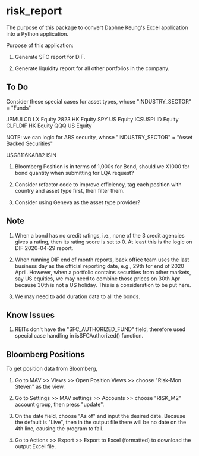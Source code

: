 # risk_report
The purpose of this package to convert Daphne Keung's Excel application into a Python application.

Purpose of this application:

1. Generate SFC report for DIF.

2. Generate liquidity report for all other portfolios in the company.



## To Do

Consider these special cases for asset types, whose "INDUSTRY_SECTOR" = "Funds"

JPMULCD LX Equity
2823 HK Equity
SPY US Equity
ICSUSPI ID Equity
CLFLDIF HK Equity
QQQ US Equity


NOTE: we can logic for ABS security, whose "INDUSTRY_SECTOR" = "Asset Backed Securities"

USG8116KAB82	ISIN



1. Bloomberg Position is in terms of 1,000s for Bond, should we X1000 for bond quantity when submitting for LQA request?

3. Consider refactor code to improve efficiency, tag each position with country and asset type first, then filter them.

4. Consider using Geneva as the asset type provider?




## Note

1. When a bond has no credit ratings, i.e., none of the 3 credit agencies gives a rating, then its rating score is set to 0. At least this is the logic on DIF 2020-04-29 report.

1. When running DIF end of month reports, back office team uses the last business day as the official reporting date, e.g., 29th for end of 2020 April. However, when a portfolio contains securities from other markets, say US equities, we may need to combine those prices on 30th Apr because 30th is not a US holiday. This is a consideration to be put here.

2. We may need to add duration data to all the bonds.


## Know Issues

1. REITs don't have the "SFC_AUTHORIZED_FUND" field, therefore used special case handling in isSFCAuthorized() function.


## Bloomberg Positions

To get position data from Bloomberg,

1. Go to MAV >> Views >> Open Position Views >> choose "Risk-Mon Steven" as the view.

2. Go to Settings >> MAV settings >> Accounts >> choose "RISK_M2" account group, then press "update".

3. On the date field, choose "As of" and input the desired date. Because the default is "Live", then in the output file there will be no date on the 4th line, causing the program to fail.

4. Go to Actions >> Export >> Export to Excel (formatted) to download the output Excel file.

